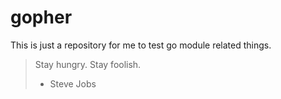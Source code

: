 # gopher

This is just a repository for me to test go module related things.

> Stay hungry. Stay foolish.
> - Steve Jobs
